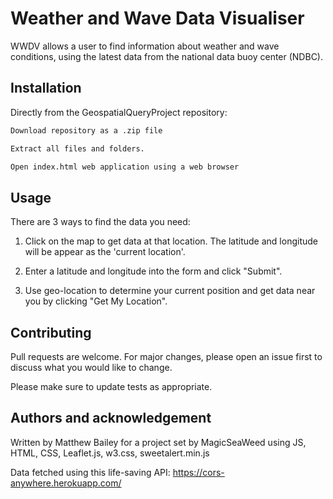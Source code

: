 # Weather and Wave Data Visualiser

WWDV allows a user to find information about weather and wave conditions, using the latest data from the national data buoy center (NDBC).

## Installation

Directly from the GeospatialQueryProject repository:

```bash
Download repository as a .zip file 

Extract all files and folders. 

Open index.html web application using a web browser
```

## Usage

There are 3 ways to find the data you need:

1. Click on the map to get data at that location. The latitude and longitude will be appear as the 'current location'.

2. Enter a latitude and longitude into the form and click "Submit".

3. Use geo-location to determine your current position and get data near you by clicking "Get My Location".


## Contributing
Pull requests are welcome. For major changes, please open an issue first to discuss what you would like to change.

Please make sure to update tests as appropriate.

## Authors and acknowledgement
Written by Matthew Bailey for a project set by MagicSeaWeed using JS, HTML, CSS, Leaflet.js, w3.css, sweetalert.min.js

Data fetched using this life-saving API: https://cors-anywhere.herokuapp.com/

